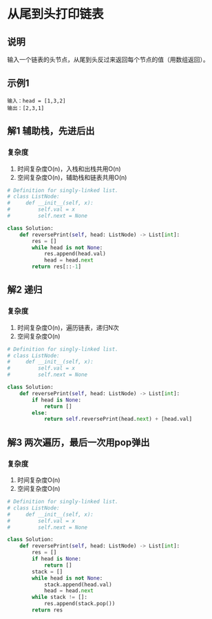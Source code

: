 # 从尾到头打印链表
## 说明
输入一个链表的头节点，从尾到头反过来返回每个节点的值（用数组返回）。

## 示例1
```
输入：head = [1,3,2]
输出：[2,3,1]
```

## 解1 辅助栈，先进后出
### 复杂度
1. 时间复杂度O(n)，入栈和出栈共用O(n)
2. 空间复杂度O(n)，辅助栈和链表共用O(n)
```python
# Definition for singly-linked list.
# class ListNode:
#     def __init__(self, x):
#         self.val = x
#         self.next = None

class Solution:
    def reversePrint(self, head: ListNode) -> List[int]:
        res = []
        while head is not None:
            res.append(head.val)
            head = head.next
        return res[::-1]
```

## 解2 递归
### 复杂度
1. 时间复杂度O(n)，遍历链表，递归N次
2. 空间复杂度O(n)
```python
# Definition for singly-linked list.
# class ListNode:
#     def __init__(self, x):
#         self.val = x
#         self.next = None

class Solution:
    def reversePrint(self, head: ListNode) -> List[int]:
        if head is None:
            return []
        else:
            return self.reversePrint(head.next) + [head.val]
```

## 解3 两次遍历，最后一次用pop弹出
### 复杂度
1. 时间复杂度O(n)
2. 空间复杂度O(n)
```python
# Definition for singly-linked list.
# class ListNode:
#     def __init__(self, x):
#         self.val = x
#         self.next = None

class Solution:
    def reversePrint(self, head: ListNode) -> List[int]:
        res = []
        if head is None:
            return []
        stack = []
        while head is not None:
            stack.append(head.val)
            head = head.next
        while stack != []:
            res.append(stack.pop())
        return res
```